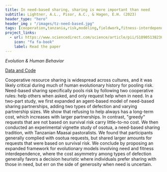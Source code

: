 ```yaml
---
title: In need-based sharing, sharing is more important than need
subtitle: Lightner, A.L., Pisor, A.C., & Hagen, E.H. (2023)
header_type: "hero"
header_img : "/images/tz-need-based.jpg"
tags: [cooperation,tanzania,risk,modeling,fieldwork,fitness-interdependence]
project_links:
  - url: https://www.sciencedirect.com/science/article/pii/S1090513823000235
    icon: "fa fa-book"
    label: Read the paper
---
```

*Evolution & Human Behavior*

<i class="fa-solid fa-database"></i><a href="https://github.com/alightner/needBasedSharing-study" class="btn">Data and Code</a>

Cooperative resource sharing is widespread across cultures, and it was likely critical during much of human evolutionary history for pooling risk. Need-based sharing specifically pools risk by following two cooperative rules: help others when asked, and only request help when in need. In a two-part study, we first expanded an agent-based model of need-based sharing partnerships, adding two types of defection and varying partnership sizes. We show that refusing to help always has a long-term cost, which increases with larger partnerships. In contrast, "greedy" requests that are not based on survival risk carry little-to-no cost. We then conducted an experimental vignette study of osotua, a need-based sharing tradition, with Tanzanian Maasai pastoralists. We found that participants generally complied with osotua requests, but shared larger amounts for requests that were based on survival risk. We conclude by proposing an expanded framework for evolutionary models involving need and fitness interdependence, where the cost asymmetry among types of defection generally favors a decision heuristic where individuals prefer sharing with those in need, but err on the side of generosity when need is uncertain.

<!-- last_modified_at: 2023-07-09 -->
